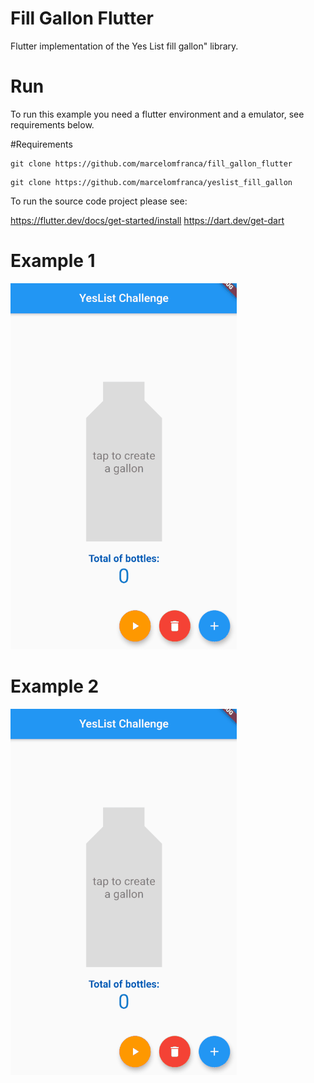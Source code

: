 # Fill Gallon Flutter

Flutter implementation of the Yes List fill gallon" library.

# Run

To run this example you need a flutter environment and a emulator, see requirements below.

#Requirements

```
git clone https://github.com/marcelomfranca/fill_gallon_flutter
```

```
git clone https://github.com/marcelomfranca/yeslist_fill_gallon
```

To run the source code project please see:

https://flutter.dev/docs/get-started/install
https://dart.dev/get-dart

# Example 1

![Farmers Market Finder Demo](demo/YesListFillGallonExample1.gif)

# Example 2

![Farmers Market Finder Demo](demo/YesListFillGallonExample2.gif)
